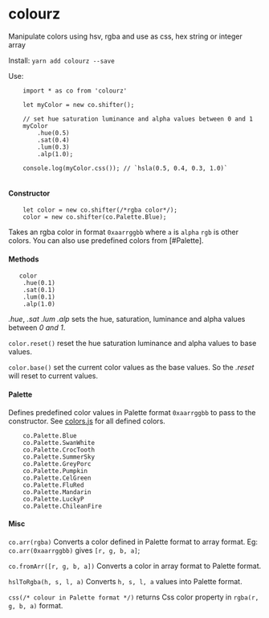 # colourz
Manipulate colors using hsv, rgba and use as css, hex string or integer array


Install: `yarn add colourz --save`

Use:

```
    import * as co from 'colourz'

    let myColor = new co.shifter();

    // set hue saturation luminance and alpha values between 0 and 1
    myColor
        .hue(0.5)
        .sat(0.4)
        .lum(0.3)
        .alp(1.0);

    console.log(myColor.css()); // `hsla(0.5, 0.4, 0.3, 1.0)`
    
```


#### Constructor

```
    let color = new co.shifter(/*rgba color*/);
    color = new co.shifter(co.Palette.Blue);
```

Takes an rgba color in format `0xaarrggbb` where `a` is `alpha` `rgb` is other colors. You can also use predefined colors from [#Palette].

#### Methods

```
   color
    .hue(0.1)
    .sat(0.1)
    .lum(0.1)
    .alp(1.0)
```

_.hue_, _.sat_ _.lum_ _.alp_ sets the hue, saturation, luminance and alpha values between _0 and 1_.

`color.reset()` reset the hue saturation luminance and alpha values to base values.

`color.base()` set the current color values as the base values. So the _.reset_ will reset to current values.

#### Palette

Defines predefined color values in Palette format `0xaarrggbb` to pass to the constructor. See [colors.js](https://github.com/eguneys/colourz/blob/master/src/colors.js) for all defined colors.

```
    co.Palette.Blue
    co.Palette.SwanWhite
    co.Palette.CrocTooth
    co.Palette.SummerSky
    co.Palette.GreyPorc
    co.Palette.Pumpkin
    co.Palette.CelGreen
    co.Palette.FluRed
    co.Palette.Mandarin
    co.Palette.LuckyP
    co.Palette.ChileanFire
```

#### Misc

`co.arr(rgba)` Converts a color defined in Palette format to array format. Eg: `co.arr(0xaarrggbb)` gives `[r, g, b, a]`;

`co.fromArr([r, g, b, a])` Converts a color in array format to Palette format. 

`hslToRgba(h, s, l, a)` Converts `h, s, l, a` values into Palette format.

`css(/* colour in Palette format */)` returns Css color property in `rgba(r, g, b, a)` format.
